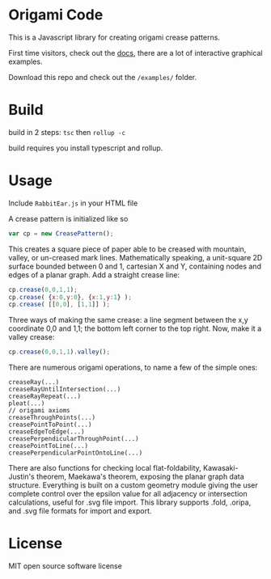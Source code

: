 # Origami Code

This is a Javascript library for creating origami crease patterns.

First time visitors, check out the [docs](https://rabbitear.org/docs/), there are a lot of interactive graphical examples.

Download this repo and check out the `/examples/` folder.

# Build

build in 2 steps: `tsc` then `rollup -c`

build requires you install typescript and rollup.

# Usage

Include `RabbitEar.js` in your HTML file

A crease pattern is initialized like so

```javascript
var cp = new CreasePattern();
```

This creates a square piece of paper able to be creased with mountain, valley, or un-creased mark lines. Mathematically speaking, a unit-square 2D surface bounded between 0 and 1, cartesian X and Y, containing nodes and edges of a planar graph. Add a straight crease line:

```javascript
cp.crease(0,0,1,1);
cp.crease( {x:0,y:0}, {x:1,y:1} );
cp.crease( [[0,0], [1,1]] );
```

Three ways of making the same crease: a line segment between the x,y coordinate 0,0 and 1,1; the bottom left corner to the top right. Now, make it a valley crease:

```javascript
cp.crease(0,0,1,1).valley();
```

There are numerous origami operations, to name a few of the simple ones:

```
creaseRay(...)
creaseRayUntilIntersection(...)
creaseRayRepeat(...)
pleat(...)
// origami axioms
creaseThroughPoints(...)
creasePointToPoint(...)
creaseEdgeToEdge(...)
creasePerpendicularThroughPoint(...)
creasePointToLine(...)
creasePerpendicularPointOntoLine(...)
```

There are also functions for checking local flat-foldability, Kawasaki-Justin's theorem, Maekawa's theorem, exposing the planar graph data structure. Everything is built on a custom geometry module giving the user complete control over the epsilon value for all adjacency or intersection calculations, useful for .svg file import. This library supports .fold, .oripa, and .svg file formats for import and export.

# License

MIT open source software license